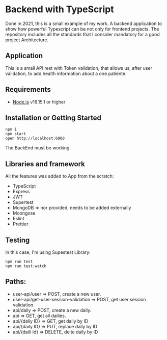 # Backend with TypeScript

Done in 2021, this is a small example of my work. A backend application to show how powerful Typescript can be not only for frontend projects. The repository includes all the standards that I consider mandatory for a good project Architecture.

## Application

This is a small API rest with Token validation, that allows us, after user validation, to add health information about a one patiente.

## Requirements

- [Node.js](https://nodejs.org/) v16.15.1 or higher

## Installation or Getting Started

    npm i
    npm start
    open http://localhost:6900

The BackEnd must be working.

## Libraries and framework

All the features was added to App from the scratch:

- TypeScript
- Express
- JWT
- Supertest
- MongoDB => nor provided, needs to be added externally 
- Moongose
- Eslint
- Prettier

## Testing

In this case, I'm using Supestest Library:

    npm run test
    npm run test:watch

## Paths:

- user-api/user => POST, create a new user. 
- user-api/get-user-session-validation => POST, get user session validation.
- api/daily => POST, create a new daily.
- api => GET, get all dailies.
- api/{daliy ID} => GET, get daily by ID
- api/{daily ID} => PUT, replace daily by ID
- api/{daili Id} => DELETE, delte daily by ID

